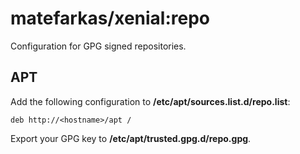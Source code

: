 # matefarkas/xenial:repo

Configuration for GPG signed repositories.

## APT

Add the following configuration to **/etc/apt/sources.list.d/repo.list**:

    deb http://<hostname>/apt /

Export your GPG key to **/etc/apt/trusted.gpg.d/repo.gpg**.

